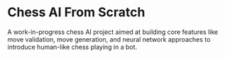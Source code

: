 # Chess AI From Scratch

A work-in-progress chess AI project aimed at building core features like move validation, move generation, and neural network approaches to introduce human-like chess playing in a bot.